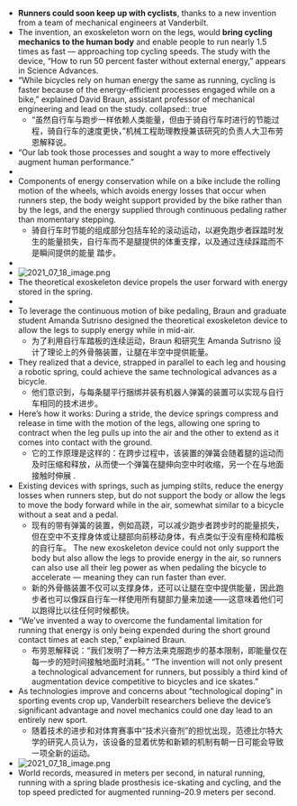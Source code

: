 - **Runners could soon keep up with cyclists**, thanks to a new invention from a team of mechanical engineers at Vanderbilt.
- The invention, an exoskeleton worn on the legs, would **bring cycling mechanics to the human body** and enable people to run nearly 1.5 times as fast — approaching top cycling speeds. The study with the device, “How to run 50 percent faster without external energy,” appears in Science Advances.
- “While bicycles rely on human energy the same as running, cycling is faster because of the energy-efficient processes engaged while on a bike,” explained David Braun, assistant professor of mechanical engineering and lead on the study.
  collapsed:: true
	- “虽然自行车与跑步一样依赖人类能量，但由于骑自行车时进行的节能过程，骑自行车的速度更快，”机械工程助理教授兼该研究的负责人大卫布劳恩解释说。
- “Our lab took those processes and sought a way to more effectively augment human performance.”
-
- Components of energy conservation while on a bike include the rolling motion of the wheels, which avoids energy losses that occur when runners step, the body weight support provided by the bike rather than by the legs, and the energy supplied through continuous pedaling rather than momentary stepping. 
  - 骑自行车时节能的组成部分包括车轮的滚动运动，以避免跑步者踩踏时发生的能量损失，自行车而不是腿提供的体重支撑，以及通过连续踩踏而不是瞬间提供的能量 踏步。
-
- ![2021_07_18_image.png](https://cdn.logseq.com/%2Fc15b201a-227a-4f6b-aebf-92b9206a58c2169f1449-1dd7-482e-9590-aaaeb081030e2021_07_18_image.png?Expires=4780233840&Signature=ZVIyLxCf~64UU4-pcKb2fDXQQ0MUupnkBxPqJoQXDRXYv-YN3JgUg9vvJT5-QgrSBWgk1yqpyNSkuhXq3qwbhVDIFn4IoT6kekb~0bCEa7nTlfvyJQMBYYf6y66YwlTxT9w~KMugNtx-Qa3FBmqJKuhhy-yT~531kVWqiQ4H8fHGhFA14eZyuGng69zhyx8BBFBGLBr8NUdJrpCVhguodC8wTKj9eytB0kdyr5Cl0e1zYEQ4kSF~21O7JG0JUsJQfK47Mj~sHZF3JFNsZZLqX57RGdAI4AAS5G9aSxt7iiac5rZLHg~GQ~VuklPfSve8b89pKh0DXSdLz7Z8J8KlKQ__&Key-Pair-Id=APKAJE5CCD6X7MP6PTEA)
- The theoretical exoskeleton device propels the user forward with energy stored in the spring.
-
- To leverage the continuous motion of bike pedaling, Braun and graduate student Amanda Sutrisno designed the theoretical exoskeleton device to allow the legs to supply energy while in mid-air.
	- 为了利用自行车踏板的连续运动，Braun 和研究生 Amanda Sutrisno 设计了理论上的外骨骼装置，让腿在半空中提供能量。
- They realized that a device, strapped in parallel to each leg and housing a robotic spring, could achieve the same technological advances as a bicycle.
	- 他们意识到，与每条腿平行捆绑并装有机器人弹簧的装置可以实现与自行车相同的技术进步。
- Here’s how it works: During a stride, the device springs compress and release in time with the motion of the legs, allowing one spring to contract when the leg pulls up into the air and the other to extend as it comes into contact with the ground.
	- 它的工作原理是这样的：在跨步过程中，该装置的弹簧会随着腿的运动而及时压缩和释放，从而使一个弹簧在腿伸向空中时收缩，另一个在与地面接触时伸展 .
- Existing devices with springs, such as jumping stilts, reduce the energy losses when runners step, but do not support the body or allow the legs to move the body forward while in the air, somewhat similar to a bicycle without a seat and a pedal.
	- 现有的带有弹簧的装置，例如高跷，可以减少跑步者跨步时的能量损失，但在空中不支撑身体或让腿部向前移动身体，有点类似于没有座椅和踏板的自行车。
	    The new exoskeleton device could not only support the body but also allow the legs to provide energy in the air, so runners can also use all their leg power as when pedaling the bicycle to accelerate — meaning they can run faster than ever.
	- 新的外骨骼装置不仅可以支撑身体，还可以让腿在空中提供能量，因此跑步者也可以像踩自行车一样使用所有腿部力量来加速——这意味着他们可以跑得比以往任何时候都快。
- “We’ve invented a way to overcome the fundamental limitation for running that energy is only being expended during the short ground contact times at each step,” explained Braun.
	- 布劳恩解释说：“我们发明了一种方法来克服跑步的基本限制，即能量仅在每一步的短时间接触地面时消耗。”
	    “The invention will not only present a technological advancement for runners, but possibly a third kind of augmentation device competitive to bicycles and ice skates.”
- As technologies improve and concerns about “technological doping” in sporting events crop up, Vanderbilt researchers believe the device’s significant advantage and novel mechanics could one day lead to an entirely new sport.
	- 随着技术的进步和对体育赛事中“技术兴奋剂”的担忧出现，范德比尔特大学的研究人员认为，该设备的显着优势和新颖的机制有朝一日可能会导致一项全新的运动。
- ![2021_07_18_image.png](https://cdn.logseq.com/%2Fc15b201a-227a-4f6b-aebf-92b9206a58c229944bab-591c-438b-9b9e-323c8312addc2021_07_18_image.png?Expires=4780230734&Signature=MZvWhAQgLxUjzYKwjMCY1SNwzsxe65xqe~P-fntZGAiZiovEAUQH1Nmo0aZbgHXFbMlYylqCdLo4FtBNFxaKNdob599H2SQ5e-qhy8ejtmluZVCNf8PYSnbBzCno3fa5RFuf-hkoW6Xu~nIgTEiCbI7UgOSHYidiD~svqYeKng7X122tj4EvwOGp-3uiU1L1AjoZCb~7KtEukLJDtTwHM9sLJEhi-fi9di~oMolPhBrNulBWx3JyJ4D64EHRfnh9rP6qnCDS5xAxXBt5u0uzw04mmFkriKUYgD0ADZ61V4cM-euSYwGCnKnWoUeG3L-cds2eTG5ljgiPQFFnMm4fIQ__&Key-Pair-Id=APKAJE5CCD6X7MP6PTEA)
- World records, measured in meters per second, in natural running, running with a spring blade prosthesis  ice-skating and cycling,  and the top speed predicted for augmented running–20.9 meters per second.